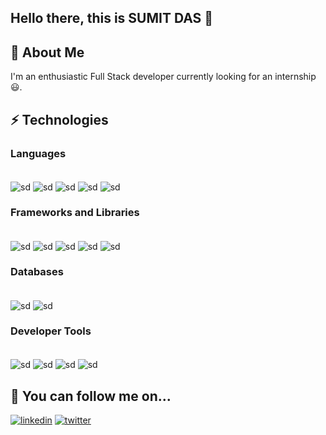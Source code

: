 ## Hello there, this is **SUMIT DAS** 👋

## 🚀 About Me
I'm an enthusiastic Full Stack developer currently looking for an internship 😃.
<br>

## ⚡ Technologies
### Languages
<div style="display: inline_block"><br>
  <img align="center" alt="sd" src="https://img.shields.io/badge/HTML5-E34F26?style=for-the-badge&logo=html5&logoColor=white">
  <img align="center" alt="sd" src="https://img.shields.io/badge/CSS3-1572B6?style=for-the-badge&logo=css3&logoColor=white">
  <img align="center" alt="sd" src="https://img.shields.io/badge/java-%23ED8B00.svg?style=for-the-badge&logo=java&logoColor=white">
  <img align="center" alt="sd" src="https://img.shields.io/badge/JavaScript-323330?style=for-the-badge&logo=javascript&logoColor=F7DF1E">
  <img align="center" alt="sd" src="https://img.shields.io/badge/C-00599C?style=for-the-badge&logo=c&logoColor=white">
</div>

### Frameworks and Libraries
<div style style="display: inline_block"><br>
    <img align="center" alt="sd" src="https://img.shields.io/badge/Bootstrap-563D7C?style=for-the-badge&logo=bootstrap&logoColor=white"> 
    <img align="center" alt="sd" src="https://img.shields.io/badge/Tailwind_CSS-38B2AC?style=for-the-badge&logo=tailwind-css&logoColor=white"> 
    <img align="center" alt="sd" src="https://img.shields.io/badge/React-20232A?style=for-the-badge&logo=react&logoColor=61DAFB">
    <img align="center" alt="sd" src="https://img.shields.io/badge/Node.js-339933?style=for-the-badge&logo=nodedotjs&logoColor=white">
    <img align="center" alt="sd" src="https://img.shields.io/badge/Express.js-000000?style=for-the-badge&logo=express&logoColor=white"> 
</div>

### Databases
<div style style="display: inline_block"><br>
    <img align="center" alt="sd" src="https://img.shields.io/badge/MongoDB-4EA94B?style=for-the-badge&logo=mongodb&logoColor=white">
    <img align="center" alt="sd" src="https://img.shields.io/badge/Firebase-039BE5?style=for-the-badge&logo=Firebase&logoColor=white">
</div>

### Developer Tools
<div style style="display: inline_block"><br>
    <img align="center" alt="sd" src="https://img.shields.io/badge/git-%23F05033.svg?style=for-the-badge&logo=git&logoColor=white">   
    <img align="center" alt="sd" src="https://img.shields.io/badge/github-%23121011.svg?style=for-the-badge&logo=github&logoColor=white">
    <img align="center" alt="sd" src="https://img.shields.io/badge/Visual%20Studio%20Code-0078d7.svg?style=for-the-badge&logo=visual-studio-code&logoColor=white">
    <img align="center" alt="sd" src="https://img.shields.io/badge/IntelliJIDEA-000000.svg?style=for-the-badge&logo=intellij-idea&logoColor=white">
</div>


## 🔗 You can follow me on...
[![linkedin](https://img.shields.io/badge/linkedin-0A66C2?style=for-the-badge&logo=linkedin&logoColor=white)](https://www.linkedin.com/in/sumit-das-a661b01ba/)
[![twitter](https://img.shields.io/badge/twitter-1DA1F2?style=for-the-badge&logo=twitter&logoColor=white)](https://twitter.com/sumitdas0849)
